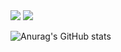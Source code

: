 <img src="http://mazassumnida.wtf/api/v2/generate_badge?boj=dungguk"/>
<img src="http://mazassumnida.wtf/api/v2/generate_badge?boj=pushedrak"/>

![Anurag's GitHub stats](https://github-readme-stats.vercel.app/api?username=pushedRak&show_icons=true&theme=dracula)
